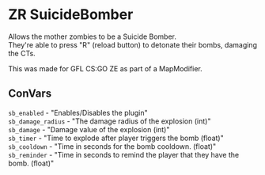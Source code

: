 # ZR SuicideBomber

Allows the mother zombies to be a Suicide Bomber.  
They're able to press "R" (reload button) to detonate their bombs, damaging the CTs.  

This was made for GFL CS:GO ZE as part of a MapModifier.

## ConVars
`sb_enabled` - "Enables/Disables the plugin"  
`sb_damage_radius` - "The damage radius of the explosion (int)"  
`sb_damage` - "Damage value of the explosion (int)"  
`sb_timer` - "Time to explode after player triggers the bomb (float)"  
`sb_cooldown` - "Time in seconds for the bomb cooldown. (float)"  
`sb_reminder` - "Time in seconds to remind the player that they have the bomb. (float)"  

